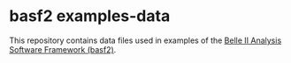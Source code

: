 basf2 examples-data
===================

This repository contains data files used in examples of the [Belle II Analysis Software Framework (basf2)](https://github.com/belle2/basf2).
